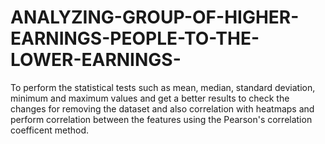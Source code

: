 # ANALYZING-GROUP-OF-HIGHER-EARNINGS-PEOPLE-TO-THE-LOWER-EARNINGS-
To perform the statistical tests such as mean, median, standard deviation, minimum and maximum values and get a better results  to check the changes for removing the dataset and also correlation with heatmaps and perform correlation between the features using the  Pearson's correlation coefficent method.
